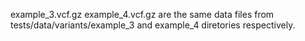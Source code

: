 example_3.vcf.gz example_4.vcf.gz are the same data files from tests/data/variants/example_3 and example_4 diretories respectively.
